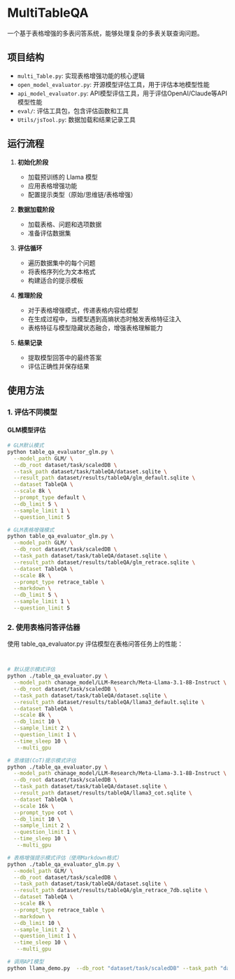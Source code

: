 # MultiTableQA

一个基于表格增强的多表问答系统，能够处理复杂的多表关联查询问题。

## 项目结构

- `multi_Table.py`: 实现表格增强功能的核心逻辑
- `open_model_evaluator.py`: 开源模型评估工具，用于评估本地模型性能
- `api_model_evaluator.py`: API模型评估工具，用于评估OpenAI/Claude等API模型性能
- `eval/`: 评估工具包，包含评估函数和工具
- `Utils/jsTool.py`: 数据加载和结果记录工具

## 运行流程

1. **初始化阶段**
   - 加载预训练的 Llama 模型
   - 应用表格增强功能
   - 配置提示类型（原始/思维链/表格增强）

2. **数据加载阶段**
   - 加载表格、问题和选项数据
   - 准备评估数据集

3. **评估循环**
   - 遍历数据集中的每个问题
   - 将表格序列化为文本格式
   - 构建适合的提示模板

4. **推理阶段**
   - 对于表格增强模式，传递表格内容给模型
   - 在生成过程中，当模型遇到高熵状态时触发表格特征注入
   - 表格特征与模型隐藏状态融合，增强表格理解能力

5. **结果记录**
   - 提取模型回答中的最终答案
   - 评估正确性并保存结果

## 使用方法

### 1. 评估不同模型

#### GLM模型评估
```bash
# GLM默认模式
python table_qa_evaluator_glm.py \
  --model_path GLM/ \
  --db_root dataset/task/scaledDB \
  --task_path dataset/task/tableQA/dataset.sqlite \
  --result_path dataset/results/tableQA/glm_default.sqlite \
  --dataset TableQA \
  --scale 8k \
  --prompt_type default \
  --db_limit 5 \
  --sample_limit 1 \
  --question_limit 5

# GLM表格增强模式
python table_qa_evaluator_glm.py \
  --model_path GLM/ \
  --db_root dataset/task/scaledDB \
  --task_path dataset/task/tableQA/dataset.sqlite \
  --result_path dataset/results/tableQA/glm_retrace.sqlite \
  --dataset TableQA \
  --scale 8k \
  --prompt_type retrace_table \
  --markdown \
  --db_limit 5 \
  --sample_limit 1 \
  --question_limit 5
```

### 2. 使用表格问答评估器
使用 table_qa_evaluator.py 评估模型在表格问答任务上的性能：

```bash


# 默认提示模式评估
python ./table_qa_evaluator.py \
  --model_path chanage_model/LLM-Research/Meta-Llama-3.1-8B-Instruct \
  --db_root dataset/task/scaledDB \
  --task_path dataset/task/tableQA/dataset.sqlite \
  --result_path dataset/results/tableQA/llama3_default.sqlite \
  --dataset TableQA \
  --scale 8k \
  --db_limit 10 \
  --sample_limit 2 \
  --question_limit 1 \
  --time_sleep 10 \
   --multi_gpu
```

```bash 
# 思维链(CoT)提示模式评估
python ./table_qa_evaluator.py \
  --model_path chanage_model/LLM-Research/Meta-Llama-3.1-8B-Instruct \
  --db_root dataset/task/scaledDB \
  --task_path dataset/task/tableQA/dataset.sqlite \
  --result_path dataset/results/tableQA/llama3_cot.sqlite \
  --dataset TableQA \
  --scale 16k \
  --prompt_type cot \
  --db_limit 10 \
  --sample_limit 2 \
  --question_limit 1 \
  --time_sleep 10 \
   --multi_gpu
```

```bash 
# 表格增强提示模式评估（使用Markdown格式）
python ./table_qa_evaluator_glm.py \
  --model_path GLM/ \
  --db_root dataset/task/scaledDB \
  --task_path dataset/task/tableQA/dataset.sqlite \
  --result_path dataset/results/tableQA/glm_retrace_7db.sqlite \
  --dataset TableQA \
  --scale 8k \
  --prompt_type retrace_table \
  --markdown \
  --db_limit 10 \
  --sample_limit 2 \
  --question_limit 1 \
  --time_sleep 10 \
   --multi_gpu
```

```bash 
# 调用API模型
python llama_demo.py  --db_root "dataset/task/scaledDB" --task_path "dataset/task/tableQA/dataset.sqlite" --result_path "dataset/results/tableQA/api_default.sqlite" --dataset "TableQA" --scale "8k" "16k" --prompt_type "default" --db_limit 5 --sample_limit 1 --question_limit 3
```
